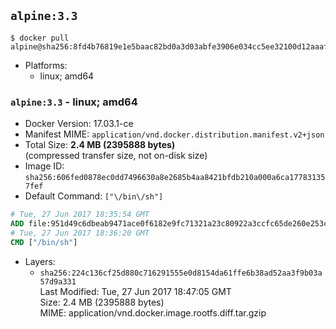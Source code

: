 ## `alpine:3.3`

```console
$ docker pull alpine@sha256:8fd4b76819e1e5baac82bd0a3d03abfe3906e034cc5ee32100d12aaaf3956dc7
```

-	Platforms:
	-	linux; amd64

### `alpine:3.3` - linux; amd64

-	Docker Version: 17.03.1-ce
-	Manifest MIME: `application/vnd.docker.distribution.manifest.v2+json`
-	Total Size: **2.4 MB (2395888 bytes)**  
	(compressed transfer size, not on-disk size)
-	Image ID: `sha256:606fed0878ec0dd7496630a8e2685b4aa8421bfdb210a000a6ca177831357fef`
-	Default Command: `["\/bin\/sh"]`

```dockerfile
# Tue, 27 Jun 2017 18:35:54 GMT
ADD file:951d49c6dbeab9471ace0f6182e9fc71321a23c80922a3ccfc65de260e253c62 in / 
# Tue, 27 Jun 2017 18:36:20 GMT
CMD ["/bin/sh"]
```

-	Layers:
	-	`sha256:224c136cf25d880c716291555e0d8154da61ffe6b38ad52aa3f9b03a57d9a331`  
		Last Modified: Tue, 27 Jun 2017 18:47:05 GMT  
		Size: 2.4 MB (2395888 bytes)  
		MIME: application/vnd.docker.image.rootfs.diff.tar.gzip
